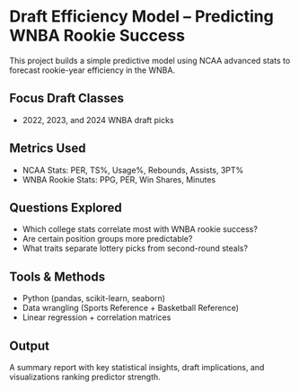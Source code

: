 # Draft Efficiency Model – Predicting WNBA Rookie Success

This project builds a simple predictive model using NCAA advanced stats to forecast rookie-year efficiency in the WNBA.

## Focus Draft Classes
- 2022, 2023, and 2024 WNBA draft picks

## Metrics Used
- NCAA Stats: PER, TS%, Usage%, Rebounds, Assists, 3PT%
- WNBA Rookie Stats: PPG, PER, Win Shares, Minutes

## Questions Explored
- Which college stats correlate most with WNBA rookie success?
- Are certain position groups more predictable?
- What traits separate lottery picks from second-round steals?

## Tools & Methods
- Python (pandas, scikit-learn, seaborn)
- Data wrangling (Sports Reference + Basketball Reference)
- Linear regression + correlation matrices

## Output
A summary report with key statistical insights, draft implications, and visualizations ranking predictor strength.

